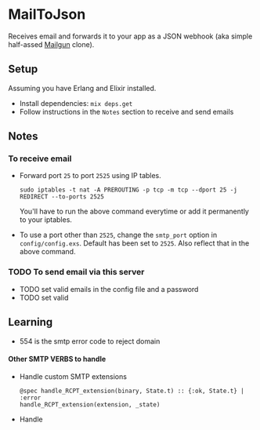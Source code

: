# MailToJson

Receives email and forwards it to your app as a JSON webhook (aka simple half-assed [Mailgun](http://mailgun.com) clone).


## Setup

Assuming you have Erlang and Elixir installed.

* Install dependencies: `mix deps.get`
* Follow instructions in the `Notes` section to receive and send emails


## Notes

### To receive email

* Forward port `25` to port `2525` using IP tables.
  ```
  sudo iptables -t nat -A PREROUTING -p tcp -m tcp --dport 25 -j REDIRECT --to-ports 2525
  ```
  You'll have to run the above command everytime or add it permanently to your iptables.


* To use a port other than `2525`, change the `smtp_port` option in `config/config.exs`. Default has been set to `2525`. Also reflect that in the above command.


### TODO To send email via this server

* TODO set valid emails in the config file and a password
* TODO set valid


## Learning

* 554 is the smtp error code to reject domain

#### Other SMTP VERBS to handle

* Handle custom SMTP extensions
  ```
  @spec handle_RCPT_extension(binary, State.t) :: {:ok, State.t} | :error
  handle_RCPT_extension(extension, _state)
  ```
* Handle 
